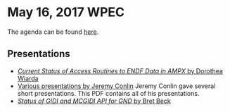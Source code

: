 # May 16, 2017 WPEC
The agenda can be found [here](https://github.com/GeneralizedNuclearData/SG43/blob/master/Agendas/May2017.md).

## Presentations

- [*Current Status of Access Routines to ENDF Data in AMPX* by Dorothea Wiarda](WPEC_AMPX_2017-mdh.pdf)
- [Various presentations by Jeremy Conlin](JLC_Talks.pdf) Jeremy Conlin gave several short presentations. This PDF contains all of his presentations.
- [*Status of GIDI and MCGIDI API for GND* by Bret Beck](Beck_statusOfGIDI.pdf)
